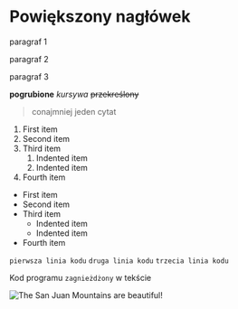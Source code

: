 # Powiększony nagłówek

paragraf 1

paragraf 2

paragraf 3

**pogrubione** *kursywa* ~~przekreślony~~

> conajmniej jeden cytat

1. First item
2. Second item
3. Third item
    1. Indented item
    2. Indented item
4. Fourth item 

- First item
- Second item
- Third item
    - Indented item
    - Indented item
- Fourth item 

`pierwsza linia kodu`
`druga linia kodu`
`trzecia linia kodu`

Kod programu `zagnieżdżony` w tekście

![The San Juan Mountains are beautiful!](/assets/images/san-juan-mountains.jpg "San Juan Mountains")
